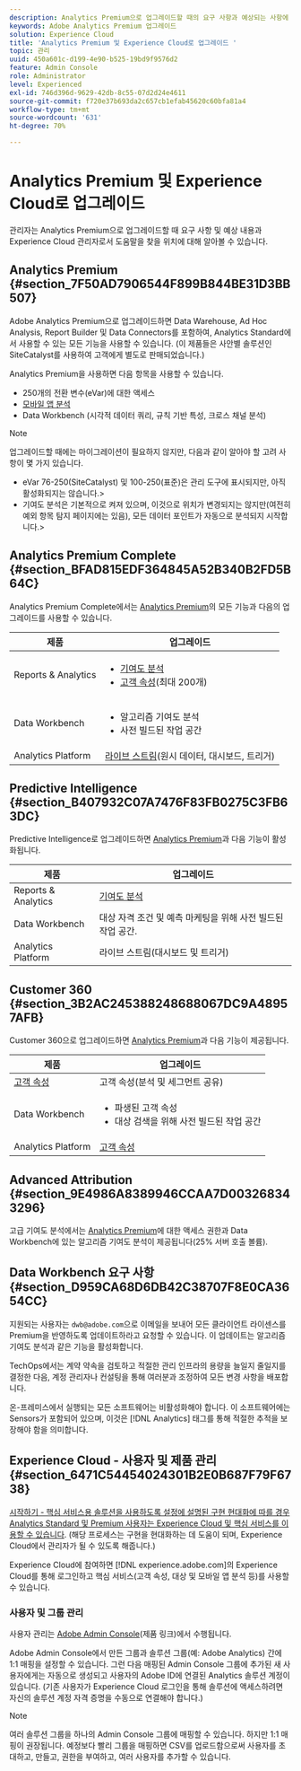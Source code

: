 ```yaml
---
description: Analytics Premium으로 업그레이드할 때의 요구 사항과 예상되는 사항에 대해 알아봅니다.
keywords: Adobe Analytics Premium 업그레이드
solution: Experience Cloud
title: 'Analytics Premium 및 Experience Cloud로 업그레이드 '
topic: 관리
uuid: 450a601c-d199-4e90-b525-19bd9f9576d2
feature: Admin Console
role: Administrator
level: Experienced
exl-id: 746d396d-9629-42db-8c55-07d2d24e4611
source-git-commit: f720e37b693da2c657cb1efab45620c60bfa81a4
workflow-type: tm+mt
source-wordcount: '631'
ht-degree: 70%

---
```


# Analytics Premium 및 Experience Cloud로 업그레이드

관리자는 Analytics Premium으로 업그레이드할 때 요구 사항 및 예상 내용과 Experience Cloud 관리자로서 도움말을 찾을 위치에 대해 알아볼 수 있습니다.

## Analytics Premium {#section_7F50AD7906544F899B844BE31D3BB507}

Adobe Analytics Premium으로 업그레이드하면 Data Warehouse, Ad Hoc Analysis, Report Builder 및 Data Connectors를 포함하여, Analytics Standard에서 사용할 수 있는 모든 기능을 사용할 수 있습니다. (이 제품들은 사안별 솔루션인 SiteCatalyst를 사용하여 고객에게 별도로 판매되었습니다.)

Analytics Premium을 사용하면 다음 항목을 사용할 수 있습니다.

* 250개의 전환 변수(eVar)에 대한 액세스
* [모바일 앱 분석](https://experienceleague.adobe.com/docs/mobile-services/using/home.html?lang=en)
* Data Workbench (시각적 데이터 쿼리, 규칙 기반 특성, 크로스 채널 분석)

>[!NOTE]
>
>업그레이드할 때에는 마이그레이션이 필요하지 않지만, 다음과 같이 알아야 할 고려 사항이 몇 가지 있습니다.
>
>* eVar 76-250(SiteCatalyst) 및 100-250(표준)은 관리 도구에 표시되지만, 아직 활성화되지는 않습니다.>
>* 기여도 분석은 기본적으로 켜져 있으며, 이것으로 위치가 변경되지는 않지만(여전히 예외 항목 탐지 페이지에는 있음), 모든 데이터 포인트가 자동으로 분석되지 시작합니다.>


## Analytics Premium Complete {#section_BFAD815EDF364845A52B340B2FD5B64C}

Analytics Premium Complete에서는 [Analytics Premium](../admin-getting-started/upgrade-to-analytics-premium.md#section_7F50AD7906544F899B844BE31D3BB507)의 모든 기능과 다음의 업그레이드를 사용할 수 있습니다.

| 제품 | 업그레이드 |
|--- |--- |
| Reports &amp; Analytics | <ul><li>[기여도 분석](https://experienceleague.adobe.com/docs/analytics/analyze/analysis-workspace/virtual-analyst/contribution-analysis/ca-tokens.html?lang=en)</li><li>[고객 속성](../attributes/attributes.md#concept_ACFEE7C8B8E94875BA0825CDF4913AF1)(최대 200개)</li></ul> |
| Data Workbench | <ul><li>알고리즘 기여도 분석</li><li>사전 빌드된 작업 공간</li></ul> |
| Analytics Platform | [라이브 스트림](https://github.com/AdobeDocs/analytics-1.4-apis/blob/master/docs/live-stream-api/index.md)(원시 데이터, 대시보드, 트리거) |

## Predictive Intelligence {#section_B407932C07A7476F83FB0275C3FB63DC}

Predictive Intelligence로 업그레이드하면 [Analytics Premium](../admin-getting-started/upgrade-to-analytics-premium.md#section_7F50AD7906544F899B844BE31D3BB507)과 다음 기능이 활성화됩니다.

| 제품 | 업그레이드 |
|---|---|
| Reports &amp; Analytics | [기여도 분석](https://experienceleague.adobe.com/docs/analytics/analyze/analysis-workspace/virtual-analyst/contribution-analysis/ca-tokens.html?lang=en) |
| Data Workbench | 대상 자격 조건 및 예측 마케팅을 위해 사전 빌드된 작업 공간. |
| Analytics Platform | 라이브 스트림(대시보드 및 트리거) |

## Customer 360 {#section_3B2AC245388248688067DC9A48957AFB}

Customer 360으로 업그레이드하면 [Analytics Premium](../admin-getting-started/upgrade-to-analytics-premium.md#section_7F50AD7906544F899B844BE31D3BB507)과 다음 기능이 제공됩니다.

| 제품 | 업그레이드 |
|--- |--- |
| [고객 속성](../attributes/attributes.md) | 고객 속성(분석 및 세그먼트 공유) |
| Data Workbench | <ul><li>파생된 고객 속성</li><li>대상 검색을 위해 사전 빌드된 작업 공간</li></ul> |
| Analytics Platform | [고객 속성](../attributes/attributes.md) |

## Advanced Attribution {#section_9E4986A8389946CCAA7D003268343296}

고급 기여도 분석에서는 [Analytics Premium](../admin-getting-started/upgrade-to-analytics-premium.md#section_7F50AD7906544F899B844BE31D3BB507)에 대한 액세스 권한과 Data Workbench에 있는 알고리즘 기여도 분석이 제공됩니다(25% 서버 호출 볼륨).

## Data Workbench 요구 사항 {#section_D959CA68D6DB42C38707F8E0CA3654CC}

지원되는 사용자는 `dwb@adobe.com`으로 이메일을 보내어 모든 클라이언트 라이센스를 Premium을 반영하도록 업데이트하라고 요청할 수 있습니다. 이 업데이트는 알고리즘 기여도 분석과 같은 기능을 활성화합니다.

TechOps에서는 계약 약속을 검토하고 적절한 관리 인프라의 용량을 늘일지 줄일지를 결정한 다음, 계정 관리자나 컨설팅을 통해 여러분과 조정하여 모든 변경 사항을 배포합니다.

온-프레미스에서 실행되는 모든 소프트웨어는 비활성화해야 합니다. 이 소프트웨어에는 Sensors가 포함되어 있으며, 이것은 [!DNL Analytics] 태그를 통해 적절한 추적을 보장해야 함을 의미합니다.

## Experience Cloud - 사용자 및 제품 관리 {#section_6471C54454024301B2E0B687F79F6738}

[시작하기 - 핵심 서비스용 솔루션을 사용하도록 설정에 설명된 구현 현대화에 따를 경우 Analytics Standard 및 Premium 사용자는 Experience Cloud 및 핵심 서비스를 이용할 수 있습니다](../core-services/core-services.md#concept_07ED1D5C64234E77976E6D572E78FB9C). (해당 프로세스는 구현을 현대화하는 데 도움이 되며, Experience Cloud에서 관리자가 될 수 있도록 해줍니다.)

Experience Cloud에 참여하면 [!DNL experience.adobe.com]의 Experience Cloud를 통해 로그인하고 핵심 서비스(고객 속성, 대상 및 모바일 앱 분석 등)를 사용할 수 있습니다.

### 사용자 및 그룹 관리

사용자 관리는 [Adobe Admin Console](https://helpx.adobe.com/kr/enterprise/using/admin-console.html)(제품 링크)에서 수행됩니다.

Adobe Admin Console에서 만든 그룹과 솔루션 그룹(예: Adobe Analytics) 간에 1:1 매핑을 설정할 수 있습니다. 그런 다음 매핑된 Admin Console 그룹에 추가된 새 사용자에게는 자동으로 생성되고 사용자의 Adobe ID에 연결된 Analytics 솔루션 계정이 있습니다. (기존 사용자가 Experience Cloud 로그인을 통해 솔루션에 액세스하려면 자신의 솔루션 계정 자격 증명을 수동으로 연결해야 합니다.)

>[!NOTE]
>
>여러 솔루션 그룹을 하나의 Admin Console 그룹에 매핑할 수 있습니다. 하지만 1:1 매핑이 권장됩니다. 예정보다 빨리 그룹을 매핑하면 CSV를 업로드함으로써 사용자를 초대하고, 만들고, 권한을 부여하고, 여러 사용자를 추가할 수 있습니다.
